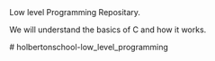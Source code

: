 <html>
<head>
Low level Programming Repositary. 
</head>
<body>
<p>
We will understand the basics of C and how it works.
</p>
</body>
</html># holbertonschool-low_level_programming

